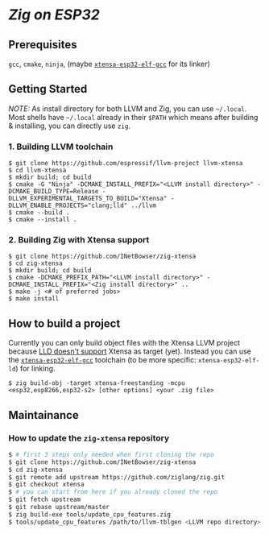 # _Zig on ESP32_

## Prerequisites

`gcc`, `cmake`, `ninja`, (maybe [`xtensa-esp32-elf-gcc`](https://docs.espressif.com/projects/esp-idf/en/v3.3.4/get-started/linux-setup.html#toolchain-setup) for its linker)

## Getting Started

*NOTE:* As install directory for both LLVM and Zig, you can use `~/.local`. Most shells have `~/.local` already in their `$PATH` which means after building & installing, you can directly use `zig`.

### 1. Building LLVM toolchain

```
$ git clone https://github.com/espressif/llvm-project llvm-xtensa
$ cd llvm-xtensa
$ mkdir build; cd build
$ cmake -G "Ninja" -DCMAKE_INSTALL_PREFIX="<LLVM install directory>" -DCMAKE_BUILD_TYPE=Release -DLLVM_EXPERIMENTAL_TARGETS_TO_BUILD="Xtensa" -DLLVM_ENABLE_PROJECTS="clang;lld" ../llvm
$ cmake --build .
$ cmake --install .
```

### 2. Building Zig with Xtensa support
```
$ git clone https://github.com/INetBowser/zig-xtensa
$ cd zig-xtensa
$ mkdir build; cd build
$ cmake -DCMAKE_PREFIX_PATH="<LLVM install directory>" -DCMAKE_INSTALL_PREFIX="<Zig install directory>" ..
$ make -j <# of preferred jobs>
$ make install
```

## How to build a project
Currently you can only build object files with the Xtensa LLVM project because [LLD doesn't support](https://github.com/espressif/llvm-project/issues/11) Xtensa as target (yet). Instead you can use the [`xtensa-esp32-elf-gcc`](https://docs.espressif.com/projects/esp-idf/en/v3.3.4/get-started/linux-setup.html#toolchain-setup) toolchain (to be more specific: `xtensa-esp32-elf-ld`) for linking.
```
$ zig build-obj -target xtensa-freestanding -mcpu <esp32,esp8266,esp32-s2> [other options] <your .zig file>
```

## Maintainance
### How to update the `zig-xtensa` repository
```bash
$ # first 3 steps only needed when first cloning the repo
$ git clone https://github.com/INetBowser/zig-xtensa
$ cd zig-xtensa
$ git remote add upstream https://github.com/ziglang/zig.git
$ git checkout xtensa
$ # you can start from here if you already cloned the repo
$ git fetch upstream
$ git rebase upstream/master
$ zig build-exe tools/update_cpu_features.zig
$ tools/update_cpu_features /path/to/llvm-tblgen <LLVM repo directory> <Zig repo directory>
```
